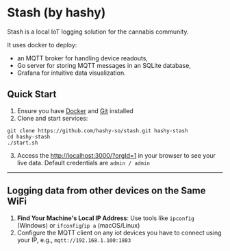 # Stash (by hashy)

Stash is a local IoT logging solution for the cannabis community.

It uses docker to deploy:

- an MQTT broker for handling device readouts,
- Go server for storing MQTT messages in an SQLite database,
- Grafana for intuitive data visualization.

## **Quick Start**

1. Ensure you have [Docker](https://www.docker.com/) and [Git](https://git-scm.com/) installed
2. Clone and start services:

```
git clone https://github.com/hashy-so/stash.git hashy-stash
cd hashy-stash
./start.sh
```

3. Access the [http://localhost:3000/?orgId=1](Grafana) in your browser to see your live data. Default credentials are `admin / admin`

---

## **Logging data from other devices on the Same WiFi**

1. **Find Your Machine's Local IP Address**: Use tools like `ipconfig` (Windows) or `ifconfig`/`ip a` (macOS/Linux)
2. Configure the MQTT client on any iot devices you have to connect using your IP, e.g., `mqtt://192.168.1.100:1883`
